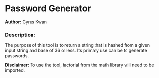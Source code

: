 # Password Generator

**Author:** Cyrus Kwan

### Description:
The purpose of this tool is to return a string that is hashed from a given input string and base of 36 or less. Its primary use can be to generate passwords.

**Disclaimer:** To use the tool, factorial from the math library will need to be imported.